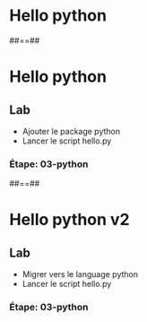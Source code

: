 <!-- .slide: class="transition-bg-sfeir-1" -->

# Hello python

##==##

<!-- .slide: class="exercice" -->

# Hello python

## Lab

- Ajouter le package python
- Lancer le script hello.py

### Étape: 03-python

##==##

<!-- .slide: class="exercice" -->

# Hello python v2

## Lab

- Migrer vers le language python
- Lancer le script hello.py

### Étape: 03-python

